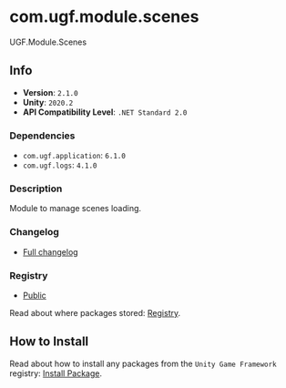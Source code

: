 # com.ugf.module.scenes

UGF.Module.Scenes

## Info

- **Version**: `2.1.0`
- **Unity**: `2020.2`
- **API Compatibility Level**: `.NET Standard 2.0`

### Dependencies

- `com.ugf.application`: `6.1.0`
- `com.ugf.logs`: `4.1.0`


### Description

Module to manage scenes loading.

### Changelog

- [Full changelog](changelog.md)

### Registry

- [Public](https://bintray.com/unity-game-framework/public)

Read about where packages stored: [Registry](https://github.com/unity-game-framework/organization/blob/master/docs/registry.md).

## How to Install

Read about how to install any packages from the `Unity Game Framework` registry: [Install Package](https://github.com/unity-game-framework/organization/blob/master/docs/install-packages.md).
